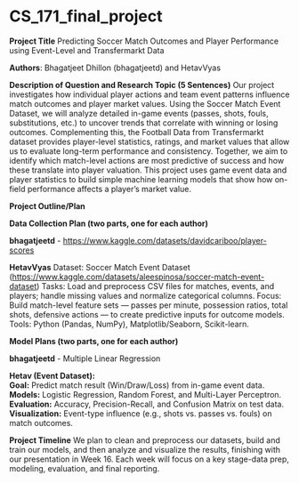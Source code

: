 # CS_171_final_project
**Project Title**
Predicting Soccer Match Outcomes and Player Performance using Event-Level and Transfermarkt Data

**Authors**: Bhagatjeet Dhillon (bhagatjeetd) and HetavVyas

**Description of Question and Research Topic (5 Sentences)**
Our project investigates how individual player actions and team event patterns influence match outcomes and player market values. Using the Soccer Match Event Dataset, we will analyze detailed in-game events (passes, shots, fouls, substitutions, etc.) to uncover trends that correlate with winning or losing outcomes. Complementing this, the Football Data from Transfermarkt dataset provides player-level statistics, ratings, and market values that allow us to evaluate long-term performance and consistency. Together, we aim to identify which match-level actions are most predictive of success and how these translate into player valuation. This project uses game event data and player statistics to build simple machine learning models that show how on-field performance affects a player’s market value.

**Project Outline/Plan**

**Data Collection Plan (two parts, one for each author)**

**bhagatjeetd** - https://www.kaggle.com/datasets/davidcariboo/player-scores

**HetavVyas**
Dataset: Soccer Match Event Dataset (https://www.kaggle.com/datasets/aleespinosa/soccer-match-event-dataset)
Tasks: Load and preprocess CSV files for matches, events, and players; handle missing values and normalize categorical columns.
Focus: Build match-level feature sets — passes per minute, possession ratios, total shots, defensive actions — to create predictive inputs for outcome models.
Tools: Python (Pandas, NumPy), Matplotlib/Seaborn, Scikit-learn.

**Model Plans (two parts, one for each author)**

**bhagatjeetd** - Multiple Linear Regression

**Hetav (Event Dataset):**  
**Goal:** Predict match result (Win/Draw/Loss) from in-game event data.  
**Models:** Logistic Regression, Random Forest, and Multi-Layer Perceptron.  
**Evaluation:** Accuracy, Precision-Recall, and Confusion Matrix on test data.  
**Visualization:** Event-type influence (e.g., shots vs. passes vs. fouls) on match outcomes.  

**Project Timeline**
We plan to clean and preprocess our datasets, build and train our models, and then analyze and visualize the results, finishing with our presentation in Week 16. Each week will focus on a key stage-data prep, modeling, evaluation, and final reporting.
